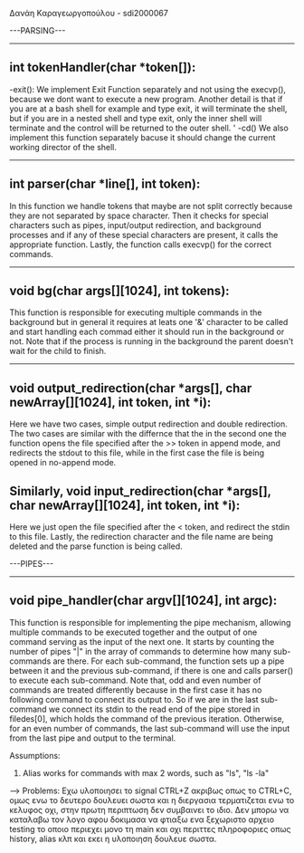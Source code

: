 Δανάη Καραγεωργοπούλου - sdi2000067

---PARSING---

-----------------------------------------------------------------------------------------------------------
int tokenHandler(char *token[]):
-----------------------------------------------------------------------------------------------------------

-exit(): 
We implement Exit Function separately and not using the execvp(), because we dont want to execute a new program.
Another detail is that if you are at a bash shell for example and type exit, it will terminate the shell, but if you are in a nested shell and type exit, only the inner shell will terminate and the control will be returned to the outer shell.
'
-cd()
We also implement this function separately bacuse it should change the current working director of the shell.


-----------------------------------------------------------------------------------------------------------
int parser(char *line[], int token):
-----------------------------------------------------------------------------------------------------------
In this function we handle tokens that maybe are not split correctly because they are not separated by space character. 
Then it checks for special characters such as pipes, input/output redirection, and background processes and if any of these special characters are present, it calls the appropriate function. 
Lastly, the function calls execvp() for the correct commands.




-----------------------------------------------------------------------------------------------------------
void bg(char args[][1024], int tokens):
-----------------------------------------------------------------------------------------------------------
This function is responsible for executing multiple commands in the background but in general it requires at leats one '&' character to be called and start handling each commad either it should run in the background or not. 
Note that if the process is running in the background the parent doesn't wait for the child to finish.


-----------------------------------------------------------------------------------------------------------
void output_redirection(char *args[], char newArray[][1024], int token, int *i):
-----------------------------------------------------------------------------------------------------------
Here we have two cases, simple output redirection and double redirection.
The two cases are similar with the differnce that the in the second one the function opens the file specified after the >> token in append mode, and redirects the stdout to this file, while in the first case the file is being opened in no-append mode.

Similarly, 
void input_redirection(char *args[], char newArray[][1024], int token, int *i):
-----------------------------------------------------------------------------------------------------------
Here we just open the file specified after the < token, and redirect the stdin to this file. 
Lastly, the redirection character and the file name are being deleted and the parse function is being called.





---PIPES---

---------------------------------------------------------
void pipe_handler(char argv[][1024], int argc):
---------------------------------------------------------
This function is responsible for implementing the pipe mechanism, allowing multiple commands to be executed together and the output of one command serving as the input of the next one.
It starts by counting the number of pipes "|" in the array of commands to determine how many sub-commands are there. For each sub-command, the function sets up a pipe between it and the previous sub-command, if there is one and calls parser() to execute each sub-command. 
Note that, odd and even number of commands are treated differently because in the first case it has no following command to connect its output to. So if we are in the last sub-command we connect its stdin to the read end of the pipe stored in filedes[0], which holds the command of the previous iteration. 
Otherwise, for an even number of commands, the last sub-command will use the input from the last pipe and output to the terminal.
  



Assumptions:
1. Alias works for commands with max 2 words, such as "ls", "ls -la"


--> Problems:
Εχω υλοποιησει το signal CTRL+Z ακριβως οπως το CTRL+C, ομως ενω το δευτερο δουλευει σωστα και η διεργασια τερματιζεται ενω το κελυφος οχι, στην πρωτη περιπτωση δεν συμβαινει το ιδιο. Δεν μπορω να καταλαβω τον λογο αφου δοκιμασα να φτιαξω ενα ξεχωριστο αρχειο testing το οποιο περιεχει μονο τη main και οχι περιττες πληροφοριες οπως history, alias κλπ και εκει η υλοποιηση δουλευε σωστα.



